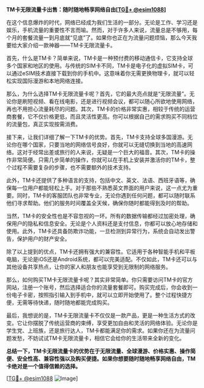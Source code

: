 **TM卡无限流量卡出售：随时随地畅享网络自由[[TG💪+ @esim1088](https://t.me/s/esim1088)]**

在这个信息爆炸的时代，网络已经成为我们生活的一部分。无论是工作、学习还是娱乐，手机流量的重要性不言而喻。然而，对于许多人来说，流量总是不够用，每个月的套餐流量一到月底就“见底”了。如果你也正在为流量问题烦恼，那么今天我要给大家介绍一款神器——TM卡无限流量卡。

首先，什么是TM卡？简单来说，TM卡是一种预付费的移动通信卡，它支持全球多个国家和地区的使用。与传统的SIM卡不同，TM卡是电子化的虚拟SIM卡，可以通过eSIM技术直接下载到你的手机中。这意味着你无需更换物理卡，就可以轻松实现国际漫游和本地网络连接。

那么，为什么选择TM卡无限流量卡呢？首先，它的最大亮点就是“无限流量”。无论你是刷短视频、看在线电影，还是进行视频会议，都可以随心所欲地使用网络，再也不用担心流量耗尽的问题。其次，TM卡的价格非常实惠，相较于传统的运营商套餐，它不仅价格更低，而且灵活性更高。你可以根据自己的需求购买不同档位的流量包，真正实现按需消费。

接下来，让我们详细了解一下TM卡的优势。首先，TM卡支持全球多国漫游。无论你在哪个国家，只要当地的网络信号良好，你就可以无缝切换到当地的高速网络。这对于经常出差或旅行的人来说，无疑是一个巨大的福音。其次，TM卡的操作非常简便。只需几步简单的操作，你就可以在手机上安装并激活你的TM卡，整个过程不需要复杂的步骤，也不需要额外的技术支持。

此外，TM卡还提供了多种语言的支持，包括中文、英文、法语、西班牙语等，确保每一位用户都能轻松上手。对于那些不熟悉英文界面的用户来说，这一点尤为重要。同时，TM卡的客服团队也非常专业，无论你遇到任何问题，都可以随时联系他们寻求帮助。他们的服务时间覆盖全天候，确保你随时都能得到及时的帮助。

当然，TM卡的安全性也是不容忽视的一环。所有的数据传输都经过加密处理，确保用户的隐私和信息安全。无论是个人资料还是支付信息，你都可以放心地存储和使用。此外，TM卡还具备防欺诈功能，一旦检测到异常行为，系统会自动发出警告，保护用户的财产安全。

除了以上提到的优点，TM卡还拥有强大的兼容性。它适用于各种智能手机和平板电脑，无论是iOS还是Android系统，都可以完美适配。不仅如此，TM卡还可以与其他设备共享热点，让你的家人和朋友也能享受到无限制的网络服务。

那么，如何购买TM卡无限流量卡呢？其实非常简单。你只需要访问TM卡的官方网站，注册一个账号，然后选择适合你的流量套餐即可。购买完成后，你会收到一份电子卡密，按照指引输入到手机中，就可以立即开始使用了。整个过程快捷方便，无需等待快递，随时随地都能完成购买。

最后，我想说的是，TM卡无限流量卡不仅仅是一款产品，更是一种生活方式的改变。它让你摆脱了传统运营商的束缚，享受更加自由和灵活的网络体验。无论你是学生党、上班族，还是旅行达人，TM卡都能满足你的需求。如果你还在为流量问题发愁，不妨试试TM卡无限流量卡，相信它会给你的生活带来全新的变化。

**总结一下，TM卡无限流量卡的优势在于无限流量、全球漫游、价格实惠、操作简便、安全性高、兼容性强以及购买便捷。如果你想要随时随地畅享网络自由，TM卡绝对是一个值得信赖的选择。**

[[TG💪+ @esim1088](https://t.me/s/esim1088) ![Image](https://i.postimg.cc/4NQfJmqS/Snipaste-2025-05-13-00-14-12.png)]